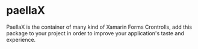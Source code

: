 # paellaX
PaellaX is the container of many kind of Xamarin Forms Crontrolls, add this package to your project in order to improve your application's taste and experience.
